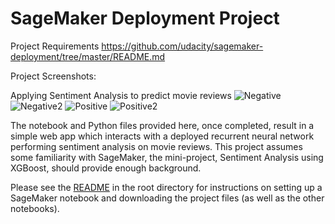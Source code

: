 # SageMaker Deployment Project
Project Requirements https://github.com/udacity/sagemaker-deployment/tree/master/README.md

Project Screenshots:

Applying Sentiment Analysis to predict movie reviews
![Negative](https://user-images.githubusercontent.com/63676265/142925298-a122a050-bbe1-44d0-a147-dec2f787abdb.png)
![Negative2](https://user-images.githubusercontent.com/63676265/142925301-8a46d054-98b8-4fe2-ad4c-7009f4b0179d.png)
![Positive](https://user-images.githubusercontent.com/63676265/142925302-189046d1-3b15-491a-8522-81bbc6703d91.png)
![Positive2](https://user-images.githubusercontent.com/63676265/142925303-b4d6eb62-4180-4ca9-af9d-1ba6314a5185.png)

The notebook and Python files provided here, once completed, result in a simple web app which interacts with a deployed recurrent neural network performing sentiment analysis on movie reviews. This project assumes some familiarity with SageMaker, the mini-project, Sentiment Analysis using XGBoost, should provide enough background.

Please see the [README](https://github.com/udacity/sagemaker-deployment/tree/master/README.md) in the root directory for instructions on setting up a SageMaker notebook and downloading the project files (as well as the other notebooks).

